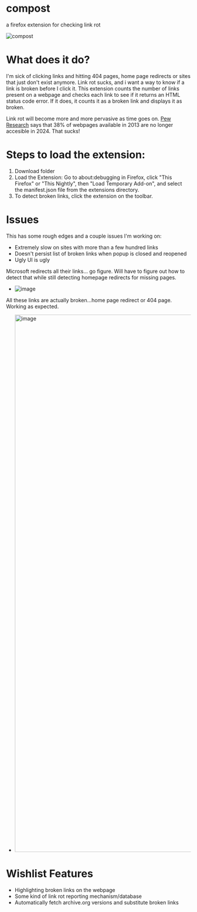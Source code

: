 # compost
 a firefox extension for checking link rot

![compost](https://github.com/user-attachments/assets/e332c11c-af37-4e94-abaa-d812b0a26d5c)


 # What does it do?
I'm sick of clicking links and hitting 404 pages, home page redirects or sites that just don't exist anymore. Link rot sucks, and i want a way to know if a link is broken before I click it. This extension counts the number of links present on a webpage and checks each link to see if it returns an HTML status code error. If it does, it counts it as a broken link and displays it as broken.

Link rot will become more and more pervasive as time goes on. [Pew Research](https://www.pewresearch.org/data-labs/2024/05/17/when-online-content-disappears/) says that 38% of webpages available in 2013 are no longer accesible in 2024. That sucks!

# Steps to load the extension:
1. Download folder
2. Load the Extension: Go to about:debugging in Firefox, click "This Firefox" or "This Nightly", then "Load Temporary Add-on", and select the manifest.json file from the extensions directory.
3. To detect broken links, click the extension on the toolbar. 

# Issues
This has some rough edges and a couple issues I'm working on:
- Extremely slow on sites with more than a few hundred links
- Doesn't persist list of broken links when popup is closed and reopened
- Ugly UI is ugly

Microsoft redirects all their links... go figure. Will have to figure out how to detect that while still detecting homepage redirects for missing pages. 
- ![image](https://github.com/user-attachments/assets/1676ed04-319f-48bc-bfaf-b467526f46e2)

All these links are actually broken...home page redirect or 404 page. Working as expected.
- <img width="1465" alt="image" src="https://github.com/user-attachments/assets/8ac6a83c-0555-4256-a7a9-e8bd307a0a63">

# Wishlist Features
- Highlighting broken links on the webpage
- Some kind of link rot reporting mechanism/database
- Automatically fetch archive.org versions and substitute broken links

